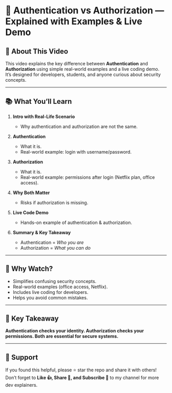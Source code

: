 # 🔐 Authentication vs Authorization — Explained with Examples & Live Demo

## 📌 About This Video
This video explains the key difference between **Authentication** and **Authorization** using simple real-world examples and a live coding demo.  
It’s designed for developers, students, and anyone curious about security concepts.

---

## 📚 What You’ll Learn
1. **Intro with Real-Life Scenario**  
   - Why authentication and authorization are not the same.  

2. **Authentication**  
   - What it is.  
   - Real-world example: login with username/password.  

3. **Authorization**  
   - What it is.  
   - Real-world example: permissions after login (Netflix plan, office access).  

4. **Why Both Matter**  
   - Risks if authorization is missing.  

5. **Live Code Demo**  
   - Hands-on example of authentication & authorization.  

6. **Summary & Key Takeaway**  
   - Authentication = *Who you are*  
   - Authorization = *What you can do*  

---

## 🚀 Why Watch?
- Simplifies confusing security concepts.  
- Real-world examples (office access, Netflix).  
- Includes live coding for developers.  
- Helps you avoid common mistakes.  

---

## 📝 Key Takeaway
**Authentication checks your identity. Authorization checks your permissions. Both are essential for secure systems.**

<!-- ## 🎥 Watch the Video
👉 [YouTube Link Here](https://youtube.com/) *(replace with your video link)*   -->

---

## 🙌 Support
If you found this helpful, please ⭐ star the repo and share it with others!  
Don’t forget to **Like 👍, Share 🔗, and Subscribe 🔔** to my channel for more dev explainers.

